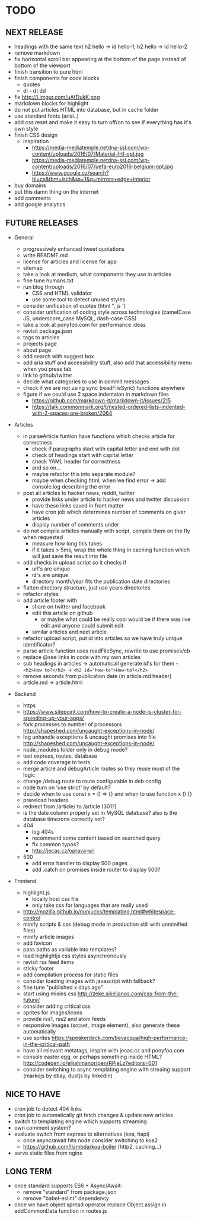 # TODO

## NEXT RELEASE
- headings with the same text h2 hello -> id hello-1; h2 hello -> id hello-2
- remove markdown
- fix horizontal scroll bar appearing at the bottom of the page instead of bottom of the viewport
- finish transition to pure html
- finish components for code blocks
  - quotes
  - dl - dt dd
- fix http://i.imgur.com/uAfDukK.png
- markdown blocks for highlight
- do not put articles HTML into database, but in cache folder
- use standard fonts (arial..)
- add css reset and make it easy to turn off/on to see if everything has it's own style
- finish CSS design
  - inspiration
    - https://media-mediatemple.netdna-ssl.com/wp-content/uploads/2016/07/Material-I-II-opt.jpg
    - https://media-mediatemple.netdna-ssl.com/wp-content/uploads/2016/07/uefa-euro2016-belgium-opt.jpg
    - https://www.google.cz/search?hl=cs&tbm=isch&sa=1&q=mirrors+edge+interior
- buy domains
- put this damn thing on the internet
- add comments
- add google analytics

## FUTURE RELEASES
- General
  - progressively enhanced tweet quotations
  - write README.md
  - license for articles and license for app
  - sitemap
  - take a look at medium, what components they use in articles
  - fine tune humans.txt
  - run blog through
    - CSS and HTML validator
    - use some tool to detect unused styles
  - consider unification of quotes (html ", js ')
  - consider unification of coding style across technologies (camelCase JS, underscore_case MySQL, dash-case CSS)
  - take a look at ponyfoo.com for performance ideas
  - revisit package.json
  - tags to articles
  - projects page
  - about page
  - add search with suggest box
  - add aria stuff and accessibility stuff, also add that accessibility menu when you press tab
  - link to github/twitter
  - decide what categories to use in commit messages
  - check if we are not using sync (readFileSync) functions anywhere
  - figure if we could use 2 space indentaion in markdown files
    - https://github.com/markdown-it/markdown-it/issues/215
    - https://talk.commonmark.org/t/nested-ordered-lists-indented-with-2-spaces-are-broken/2064

- Articles
  - in parseArticle funtion have functions which checks article for correctness
    - check if paragraphs start with capital letter and end with dot
    - check of headings start with capital letter
    - check YAML header for correctness
    - and so on...
    - maybe refactor this into separate module?
    - maybe when checking html, when we find error -> add console.log describing the error
  - post all articles to hacker news, reddit, twitter
    - provide links under article to hacker news and twitter discussion
    - have these links saved in front matter
    - have cron job which determines number of comments on giver articles
    - display number of comments under
  - do not compile articles manually with script, compile them on the fly when requested
    - measure how long this takes
    - if it takes > 5ms, wrap the whole thing in caching function which will just save the result into file
  - add checks in upload script so it checks if
    - url's are unique
    - id's are unique
    - directory month/year fits the publication date directories
  - flatten directory structure, just use years directories
  - refactor styles
  - add article footer with
    - share on twitter and facebook
    - edit this article on github
      - or maybe what could be really cool would be if there was live edit and anyone could submit edit
    - similar articles and next article
  - refactor upload script, put id into articles so we have truly unique identificator?
  - parse article function uses readFileSync, rewrite to use promises/cb
  - replace @see links in code with my own articles
  - sub headings in articles -> automaticall generate id's for them - `<h2>How to?</h2>` -> `<h2 id="how-to">How-to?</h2>`
  - remove seconds from publication date (in article.md header)
  - article.md -> article.html

- Backend
  - https
  - https://www.sitepoint.com/how-to-create-a-node-js-cluster-for-speeding-up-your-apps/
  - fork processes to number of processors http://shapeshed.com/uncaught-exceptions-in-node/
  - log unhandle exceptions & uncaught promises into file http://shapeshed.com/uncaught-exceptions-in-node/
  - node_modules folder only in debug mode?
  - test express, routes, database
  - add code coverage to tests
  - merge article and debugArticle routes so they reuse most of the logic
  - change /debug route to route configurable in deb config
  - node turn on 'use strict' by default?
  - decide when to use const x = () => {} and when to use function x () {}
  - prereload headers
  - redirect from /article/ to /article (301?)
  - is the date column properly set in MySQL database? also is the database timezone correctly set?
  - 404
    - log 404s
    - recommend some content based on searched query
    - fix common typos?
    - http://jecas.cz/oprava-url
  - 500
    - add error handler to display 500 pages
    - add .catch on promises inside router to display 500?

- Frontend
  - highlight.js
    - locally host css file
    - only take css for languages that are really used
  - http://mozilla.github.io/nunjucks/templating.html#whitespace-control
  - minify scripts & css (debug mode in production still with unminified files)
  - minify article images
  - add favicon
  - pass paths as variable into templates?
  - load highlightjs css styles asynchronously
  - revisit rss feed items
  - sticky footer
  - add compilation process for static files
  - consider loading images with javascript with <noscript> fallback?
  - fine tune "published x days ago"
  - start using mixins css http://zeke.sikelianos.com/css-from-the-future/
  - consider adding critical css
  - sprites for images/icons
  - provide rss1, rss2 and atom feeds
  - responsive images (srcset, image element), also generate these automatically
  - use sprites https://speakerdeck.com/bevacqua/high-performance-in-the-critical-path
  - have all relevant metatags, inspire with jecas.cz and ponyfoo.com
  - console easter egg, or perhaps something inside HTML? http://codepen.io/elijahmanor/pen/RPjeLz?editors=001
  - consider switching to async templating engine with streaing support (markojs by ebay, dustjs by linkedin)

## NICE TO HAVE
- cron job to detect 404 links
- cron job to automatically git fetch changes & update new articles
- switch to templating engine which supports streaming
- own comment system?
- evaluate switch from express to alternatives (koa, hapi)
  - once async/await hits node consider switching to koa2
  - https://github.com/llambda/koa-boiler (http2, caching...)
- serve static files from nginx

## LONG TERM
- once standard supports ES6 + Async/Await:
  - remove "standard" from package.json
  - remove "babel-eslint" dependency
- once we have object spread operator replace Object.assign in addCommonData function in routes.js

